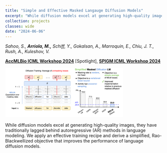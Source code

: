 ```yaml
---
title: "Simple and Effective Masked Langauge Diffusion Models"
excerpt: "While diffusion models excel at generating high-quality images, they have traditionally lagged behind autoregressive (AR) methods in language modeling. We apply an effective training recipe and derive a simplified, Rao-Blackwellized objective that improves the performance of language diffusion models."
collection: projects
classes: wide
date: "2024-06-06"
---
```

*Sahoo, S., **Arriola, M.,** Schiff, Y., Gokalsan, A., Marroquin, E., Chiu, J. T., Rush, A., Kuleshov, V.*

**<a href="https://accml.bio/">AccMLBio ICML Workshop 2024</a>** [Spotlight], 
**<a href="https://spigmworkshop2024.github.io/">SPIGM ICML Workshop 2024</a>**

<img src="/assets/images/mdlm.png" style="width: 75%">


While diffusion models excel at generating high-quality images, they have traditionally lagged behind autoregressive (AR) methods in language modeling. We apply an effective training recipe and derive a simplified, Rao-Blackwellized objective that improves the performance of language diffusion models.

<a href="https://arxiv.org/abs/2406.07524" class="fas fa-file"></a>
<a href="https://s-sahoo.com/mdlm/" class="fa fa-link"></a>
<a href="https://github.com/kuleshov-group/mdlm" class="fab fa-github" ></a>
